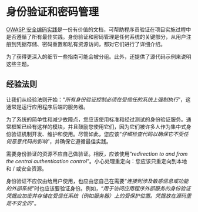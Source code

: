 身份验证和密码管理
======================================

[OWASP 安全编码实践][1]是一份有价值的文档，可帮助程序员验证在项目实施过程中是否遵循了所有最佳实践。身份验证和密码管理是任何系统的关键部分，从用户注册到凭据存储、密码重置和私有资源访问，都对它们进行了详细介绍。

为了获得更深入的细节一些指南可能会被分组。此外，还提供了源代码示例来说明这些主题。

## 经验法则

让我们从经验法则开始：“_所有身份验证控制必须在受信任的系统上强制执行_”，这通常是运行应用程序后端的服务器。

为了系统的简单性和减少故障点，您应该使用标准和经过测试的身份验证服务。通常框架已经有这样的模块，并且鼓励您使用它们，因为它们被许多人作为集中式身份验证机制开发、维护和使用。尽管如此，您应该“_仔细检查代码以确保它不受任何恶意代码的影响_”，并确保它遵循最佳实践。

需要身份验证的资源不应自己做验证。相反，应该使用“_redirection to and from the central authentication control_”。小心处理重定向：您应该只重定向到本地和 / 或安全资源。

身份验证不应仅由给用户使用，也应由您自己在需要“_连接到涉及敏感信息或功能的外部系统_”时也应该要验证身份。例如，“_用于访问应用程序外部服务的身份验证凭据应加密并存储在受信任系统（例如服务器）上的受保护位置。凭据放在源码里是不安全的_”。

[1]: https://www.owasp.org/index.php/OWASP_Secure_Coding_Practices_-_Quick_Reference_Guide

